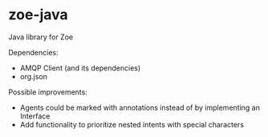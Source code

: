 # zoe-java
Java library for Zoe

Dependencies:
- AMQP Client (and its dependencies)
- org.json

Possible improvements:
- Agents could be marked with annotations instead of by implementing an Interface
- Add functionality to prioritize nested intents with special characters
